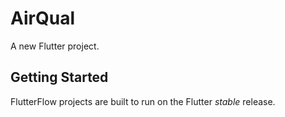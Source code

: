 # AirQual

A new Flutter project.

## Getting Started

FlutterFlow projects are built to run on the Flutter _stable_ release.

